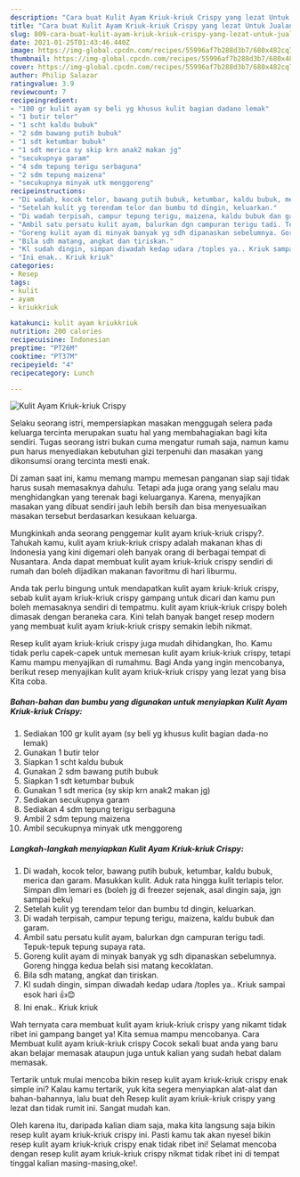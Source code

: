 ```yaml
---
description: "Cara buat Kulit Ayam Kriuk-kriuk Crispy yang lezat Untuk Jualan"
title: "Cara buat Kulit Ayam Kriuk-kriuk Crispy yang lezat Untuk Jualan"
slug: 809-cara-buat-kulit-ayam-kriuk-kriuk-crispy-yang-lezat-untuk-jualan
date: 2021-01-25T01:43:46.440Z
image: https://img-global.cpcdn.com/recipes/55996af7b288d3b7/680x482cq70/kulit-ayam-kriuk-kriuk-crispy-foto-resep-utama.jpg
thumbnail: https://img-global.cpcdn.com/recipes/55996af7b288d3b7/680x482cq70/kulit-ayam-kriuk-kriuk-crispy-foto-resep-utama.jpg
cover: https://img-global.cpcdn.com/recipes/55996af7b288d3b7/680x482cq70/kulit-ayam-kriuk-kriuk-crispy-foto-resep-utama.jpg
author: Philip Salazar
ratingvalue: 3.9
reviewcount: 7
recipeingredient:
- "100 gr kulit ayam sy beli yg khusus kulit bagian dadano lemak"
- "1 butir telor"
- "1 scht kaldu bubuk"
- "2 sdm bawang putih bubuk"
- "1 sdt ketumbar bubuk"
- "1 sdt merica sy skip krn anak2 makan jg"
- "secukupnya garam"
- "4 sdm tepung terigu serbaguna"
- "2 sdm tepung maizena"
- "secukupnya minyak utk menggoreng"
recipeinstructions:
- "Di wadah, kocok telor, bawang putih bubuk, ketumbar, kaldu bubuk, merica dan garam. Masukkan kulit. Aduk rata hingga kulit terlapis telor. Simpan dlm lemari es (boleh jg di freezer sejenak, asal dingin saja, jgn sampai beku)"
- "Setelah kulit yg terendam telor dan bumbu td dingin, keluarkan."
- "Di wadah terpisah, campur tepung terigu, maizena, kaldu bubuk dan garam."
- "Ambil satu persatu kulit ayam, balurkan dgn campuran terigu tadi. Tepuk-tepuk tepung supaya rata."
- "Goreng kulit ayam di minyak banyak yg sdh dipanaskan sebelumnya. Goreng hingga kedua belah sisi matang kecoklatan."
- "Bila sdh matang, angkat dan tiriskan."
- "Kl sudah dingin, simpan diwadah kedap udara /toples ya.. Kriuk sampai esok hari 👍😊"
- "Ini enak.. Kriuk kriuk"
categories:
- Resep
tags:
- kulit
- ayam
- kriukkriuk

katakunci: kulit ayam kriukkriuk 
nutrition: 200 calories
recipecuisine: Indonesian
preptime: "PT26M"
cooktime: "PT37M"
recipeyield: "4"
recipecategory: Lunch

---
```



![Kulit Ayam Kriuk-kriuk Crispy](https://img-global.cpcdn.com/recipes/55996af7b288d3b7/680x482cq70/kulit-ayam-kriuk-kriuk-crispy-foto-resep-utama.jpg)

Selaku seorang istri, mempersiapkan masakan menggugah selera pada keluarga tercinta merupakan suatu hal yang membahagiakan bagi kita sendiri. Tugas seorang istri bukan cuma mengatur rumah saja, namun kamu pun harus menyediakan kebutuhan gizi terpenuhi dan masakan yang dikonsumsi orang tercinta mesti enak.

Di zaman  saat ini, kamu memang mampu memesan panganan siap saji tidak harus susah memasaknya dahulu. Tetapi ada juga orang yang selalu mau menghidangkan yang terenak bagi keluarganya. Karena, menyajikan masakan yang dibuat sendiri jauh lebih bersih dan bisa menyesuaikan masakan tersebut berdasarkan kesukaan keluarga. 



Mungkinkah anda seorang penggemar kulit ayam kriuk-kriuk crispy?. Tahukah kamu, kulit ayam kriuk-kriuk crispy adalah makanan khas di Indonesia yang kini digemari oleh banyak orang di berbagai tempat di Nusantara. Anda dapat membuat kulit ayam kriuk-kriuk crispy sendiri di rumah dan boleh dijadikan makanan favoritmu di hari liburmu.

Anda tak perlu bingung untuk mendapatkan kulit ayam kriuk-kriuk crispy, sebab kulit ayam kriuk-kriuk crispy gampang untuk dicari dan kamu pun boleh memasaknya sendiri di tempatmu. kulit ayam kriuk-kriuk crispy boleh dimasak dengan beraneka cara. Kini telah banyak banget resep modern yang membuat kulit ayam kriuk-kriuk crispy semakin lebih nikmat.

Resep kulit ayam kriuk-kriuk crispy juga mudah dihidangkan, lho. Kamu tidak perlu capek-capek untuk memesan kulit ayam kriuk-kriuk crispy, tetapi Kamu mampu menyajikan di rumahmu. Bagi Anda yang ingin mencobanya, berikut resep menyajikan kulit ayam kriuk-kriuk crispy yang lezat yang bisa Kita coba.

<!--inarticleads1-->

##### Bahan-bahan dan bumbu yang digunakan untuk menyiapkan Kulit Ayam Kriuk-kriuk Crispy:

1. Sediakan 100 gr kulit ayam (sy beli yg khusus kulit bagian dada-no lemak)
1. Gunakan 1 butir telor
1. Siapkan 1 scht kaldu bubuk
1. Gunakan 2 sdm bawang putih bubuk
1. Siapkan 1 sdt ketumbar bubuk
1. Gunakan 1 sdt merica (sy skip krn anak2 makan jg)
1. Sediakan secukupnya garam
1. Sediakan 4 sdm tepung terigu serbaguna
1. Ambil 2 sdm tepung maizena
1. Ambil secukupnya minyak utk menggoreng




<!--inarticleads2-->

##### Langkah-langkah menyiapkan Kulit Ayam Kriuk-kriuk Crispy:

1. Di wadah, kocok telor, bawang putih bubuk, ketumbar, kaldu bubuk, merica dan garam. Masukkan kulit. Aduk rata hingga kulit terlapis telor. Simpan dlm lemari es (boleh jg di freezer sejenak, asal dingin saja, jgn sampai beku)
1. Setelah kulit yg terendam telor dan bumbu td dingin, keluarkan.
1. Di wadah terpisah, campur tepung terigu, maizena, kaldu bubuk dan garam.
1. Ambil satu persatu kulit ayam, balurkan dgn campuran terigu tadi. Tepuk-tepuk tepung supaya rata.
1. Goreng kulit ayam di minyak banyak yg sdh dipanaskan sebelumnya. Goreng hingga kedua belah sisi matang kecoklatan.
1. Bila sdh matang, angkat dan tiriskan.
1. Kl sudah dingin, simpan diwadah kedap udara /toples ya.. Kriuk sampai esok hari 👍😊
1. Ini enak.. Kriuk kriuk




Wah ternyata cara membuat kulit ayam kriuk-kriuk crispy yang nikamt tidak ribet ini gampang banget ya! Kita semua mampu mencobanya. Cara Membuat kulit ayam kriuk-kriuk crispy Cocok sekali buat anda yang baru akan belajar memasak ataupun juga untuk kalian yang sudah hebat dalam memasak.

Tertarik untuk mulai mencoba bikin resep kulit ayam kriuk-kriuk crispy enak simple ini? Kalau kamu tertarik, yuk kita segera menyiapkan alat-alat dan bahan-bahannya, lalu buat deh Resep kulit ayam kriuk-kriuk crispy yang lezat dan tidak rumit ini. Sangat mudah kan. 

Oleh karena itu, daripada kalian diam saja, maka kita langsung saja bikin resep kulit ayam kriuk-kriuk crispy ini. Pasti kamu tak akan nyesel bikin resep kulit ayam kriuk-kriuk crispy enak tidak ribet ini! Selamat mencoba dengan resep kulit ayam kriuk-kriuk crispy nikmat tidak ribet ini di tempat tinggal kalian masing-masing,oke!.

